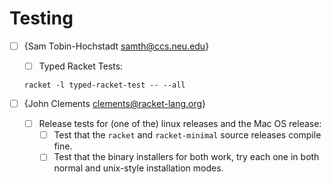 

# Testing

* [ ] {Sam Tobin-Hochstadt <samth@ccs.neu.edu>}
 
  
  - [ ] Typed Racket Tests:
  ```
  racket -l typed-racket-test -- --all
  ```

* [ ] {John Clements <clements@racket-lang.org>}
  - [ ] Release tests for (one of the) linux releases and the Mac OS release:
    + [ ] Test that the `racket` and `racket-minimal` source releases
        compile fine.
    + [ ] Test that the binary installers for both work, try each one in
        both normal and unix-style installation modes.
